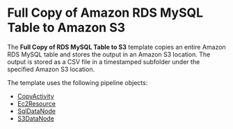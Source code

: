 # Full Copy of Amazon RDS MySQL Table to Amazon S3<a name="dp-template-copyrdstos3"></a>

The **Full Copy of RDS MySQL Table to S3** template copies an entire Amazon RDS MySQL table and stores the output in an Amazon S3 location\. The output is stored as a CSV file in a timestamped subfolder under the specified Amazon S3 location\. 

The template uses the following pipeline objects:
+ [CopyActivity](dp-object-copyactivity.md)
+ [Ec2Resource](dp-object-ec2resource.md)
+ [SqlDataNode](dp-object-sqldatanode.md)
+ [S3DataNode](dp-object-s3datanode.md)
